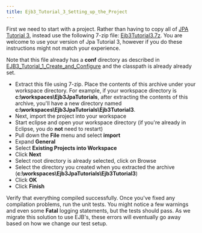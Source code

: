 ```yaml
---
title: Ejb3_Tutorial_3_Setting_up_the_Project
---
```

First we need to start with a project. Rather than having to copy all of [JPA Tutorial 3](JPA_Tutorial_3_A_Mini_Application), instead use the following 7-zip file: [Ejb3Tutorial3.7z](files/Ejb3Tutorial3.7z). You are welcome to use your version of Jpa Tutorial 3, however if you do these instructions might not match your experience.

Note that this file already has a **conf** directory as described in [EJB3_Tutorial_1_Create_and_Configure](EJB3_Tutorial_1_Create_and_Configure) and the classpath is already already set.

* Extract this file using 7-zip. Place the contents of this archive under your workspace directory. For example, if your workspace directory is **c:\workspaces\Ejb3JpaTutorials**, after extracting the contents of this archive, you'll have a new directory named **c:\workspaces\Ejb3JpaTutorials\Ejb3Tutorial3**.
* Next, import the project into your workspace
* Start eclipse and open your workspace directory (if you're already in Eclipse, you do **not** need to restart)
* Pull down the **File** menu and select **import**
* Expand **General**
* Select **Existing Projects into Workspace**
* Click **Next**
* Select root directory is already selected, click on Browse
* Select the directory you created when you extracted the archive (**c:\workspaces\Ejb3JpaTutorials\Ejb3Tutorial3**)
* Click **OK**
* Click **Finish**

Verify that everything compiled successfully. Once you've fixed any compilation problems, run the unit tests. You might notice a few warnings and even some **Fatal** logging statements, but the tests should pass. As we migrate this solution to use EJB's, these errors will eventually go away based on how we change our test setup.
